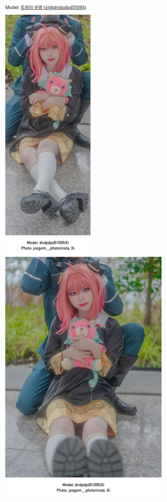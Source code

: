 ﻿---
dddd: 2024.02.18 일페
nickname: 우엥
sns_type: x
sns_id: dndpdpd51095
---

<a name="dndpdpd51095"></a>
Model: <a href="https://x.com/dndpdpd51095" target="_blank">트위터 우엥 님(@dndpdpd51095)</a>

![MTXXMR20240225153327307.jpg](/assets/img/2024/02-18/MTXXMR20240225153327307.jpg)
![MTXXMR20240225153645828.jpg](/assets/img/2024/02-18/MTXXMR20240225153645828.jpg)